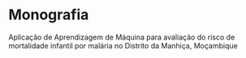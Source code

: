 # Monografia
 Aplicação de Aprendizagem de Máquina para avaliação do risco de mortalidade infantil por malária no Distrito da Manhiça, Moçambique
